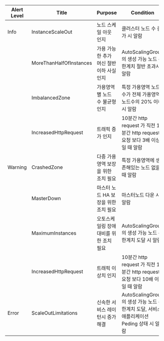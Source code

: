 |Alert Level|Title|Purpose|Condition|
|-|-|--------|-------------|
|Info|InstanceScaleOut|노드 스케일 아웃 인지|클러스터 노드 수 증가 시 알람|클러스터 노드 수 증가시 알람|
||MoreThanHalfOfInstances|가용 가능한 추가 머신 절반 이하 사실 인지|AutoScalingGroup 의 생성 가능 노드 수 한계치 절반 초과시 알람|
||ImbalancedZone|가용영역 별 노드 수 불균형 인지|특정 가용영역 노드 수가 전체 가용영역 노드수의 20% 이하 시 알람|
||IncreasedHttpRequest|트래픽 증가 인지|10분간 http request 가 직전 10분간 http request 요청 보다 3배 이상일 때 알람|
|Warning|CrashedZone|다중 가용영역 보장을 위한 조치 필요|특정 가용영역에 생존해있는 노드 없을 때 알람|
||MasterDown|마스터 노드 HA 보장을 위한 조치 필요|마스터노드 다운 시 알람|
||MaximumInstances|오토스케일링 장애 대비를 위한 조치 필요|AutoScalingGroup 의 생성 가능 노드 수 한계치 도달 시 알람|
||IncreasedHttpRequest|트래픽 이상치 인지|10분간 http request 가 직전 10분간 http request 요청 보다 10배 이상일 때 알람|
|Error|ScaleOutLimitations|신속한 서비스 레이턴시 증가 해결|AutoScalingGroup 의 생성 가능 노드 수 한계치 도달, 서비스 애플리케이션 Peding 상태 시 알람|
